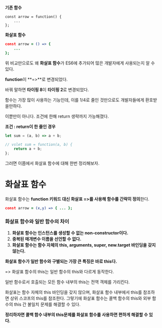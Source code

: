 **기존 함수**

```
const arrow = function() {
	...
};
```

**화살표 함수**

```coffeescript
const arrow = () => {
	...
};
```

위 비교만으로도 왜 **화살표 함수**가 ES6에 추가되어 많은 개발자에게 사용되는지 알 수 있다.

**function**이 **=>**로 변경되었다.

바꿔 말하면 **타이핑 8**이 **타이핑 2**로 변경되었다.

함수는 가장 많이 사용하는 기능인데, 이를 1/4로 줄인 것만으로도 개발자들에게 환호받을만하다.

이뿐만이 아니다. 조건에 한해 return 생략까지 가능해졌다.

**조건 : return이 한 줄인 경우**

```jsx
let sum = (a, b) => a + b;

// vslet sum = function(a, b) {
    return a + b;
};
```

그러면 이쯤에서 화살표 함수에 대해 한번 정리해보자.

# **화살표 함수**

화살표 함수는 **function 키워드 대신 화살표 =>를 사용해 함수를 간략히 정의**한다.

```coffeescript
const arrow = (x,y) => { ... };
```

### **화살표 함수와 일반 함수의 차이**

1. **화살표 함수는 인스턴스를 생성할 수 없는 non-constructor이다.**
2. **중복된 매개변수 이름을 선언할 수 없다.**
3. **화살표 함수는 함수 자체의 this, arguments, super, new.target 바인딩을 갖지 않는다.**

**화살표 함수가 일반 함수와 구별되는 가장 큰 특징은 바로 this다.**

=> 화살표 함수의 this는 일반 함수의 this와 다르게 동작한다.

일반 함수로서 호출되는 모든 함수 내부의 this는 전역 객체를 가리킨다.

화살표는 함수 자체의 this 바인딩을 갖지 않으며, 화살표 함수 내부에서 this를 참조하면 상위 스코프의 this를 참조한다. 그렇기에 화살표 함수는 콜백 함수의 this와 외부 함수의 this 간 불일치 문제를 해결할 수 있다.

**정리하자면 콜백 함수 내부의 this문제를 화살표 함수를 사용하면 편하게 해결할 수 있다.**
